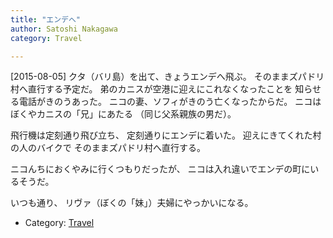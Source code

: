```yaml
---
title: "エンデへ"
author: Satoshi Nakagawa
category: Travel

---
```


[2015-08-05]  クタ（バリ島）を出て、きょうエンデへ飛ぶ。
そのままズパドリ村へ直行する予定だ。
弟のカニスが空港に迎えにこれなくなったことを
知らせる電話がきのうあった。
ニコの妻、ソフィがきのう亡くなったからだ。
ニコはぼくやカニスの「兄」にあたる
（同じ父系親族の男だ）。

 飛行機は定刻通り飛び立ち、
定刻通りにエンデに着いた。
迎えにきてくれた村の人のバイクで
そのままズパドリ村へ直行する。

 ニコんちにおくやみに行くつもりだったが、
ニコは入れ違いでエンデの町にいるそうだ。

 いつも通り、
リヴァ（ぼくの「妹」）夫婦にやっかいになる。

- Category: [Travel](/categories.html#Travel)


